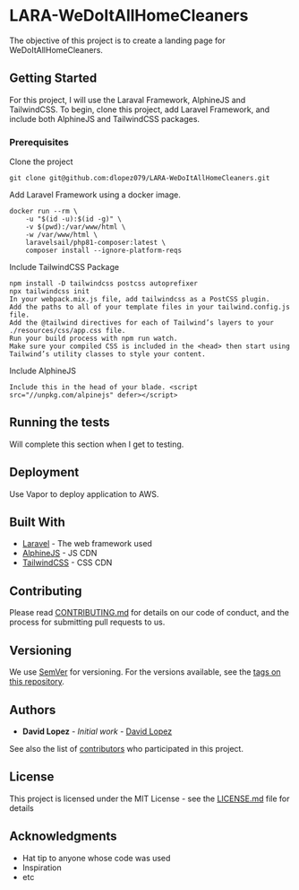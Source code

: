 # LARA-WeDoItAllHomeCleaners

The objective of this project is to create a landing page for WeDoItAllHomeCleaners.  

## Getting Started

For this project, I will use the Laraval Framework, AlphineJS and TailwindCSS.  To begin, clone this project, add Laravel Framework, and include both AlphineJS and TailwindCSS packages.  

### Prerequisites

Clone the project

```
git clone git@github.com:dlopez079/LARA-WeDoItAllHomeCleaners.git
```

Add Laravel Framework using a docker image.

```
docker run --rm \
    -u "$(id -u):$(id -g)" \
    -v $(pwd):/var/www/html \
    -w /var/www/html \
    laravelsail/php81-composer:latest \
    composer install --ignore-platform-reqs
```

Include TailwindCSS Package

```
npm install -D tailwindcss postcss autoprefixer
npx tailwindcss init
In your webpack.mix.js file, add tailwindcss as a PostCSS plugin.
Add the paths to all of your template files in your tailwind.config.js file.
Add the @tailwind directives for each of Tailwind’s layers to your ./resources/css/app.css file.
Run your build process with npm run watch.
Make sure your compiled CSS is included in the <head> then start using Tailwind’s utility classes to style your content.
```

Include AlphineJS

```
Include this in the head of your blade. <script src="//unpkg.com/alpinejs" defer></script>
```

## Running the tests

Will complete this section when I get to testing.

## Deployment

Use Vapor to deploy application to AWS.

## Built With

* [Laravel](https://laravel.com/docs/9.x) - The web framework used
* [AlphineJS](https://alpinejs.dev/) - JS CDN
* [TailwindCSS](https://tailwindcss.com/docs/guides/laravel) - CSS CDN

## Contributing

Please read [CONTRIBUTING.md](https://gist.github.com/PurpleBooth/b24679402957c63ec426) for details on our code of conduct, and the process for submitting pull requests to us.

## Versioning

We use [SemVer](http://semver.org/) for versioning. For the versions available, see the [tags on this repository](https://github.com/your/project/tags). 

## Authors

* **David Lopez** - *Initial work* - [David Lopez](https://github.com/dlopez079)

See also the list of [contributors](https://github.com/your/project/contributors) who participated in this project.

## License

This project is licensed under the MIT License - see the [LICENSE.md](LICENSE.md) file for details

## Acknowledgments

* Hat tip to anyone whose code was used
* Inspiration
* etc
